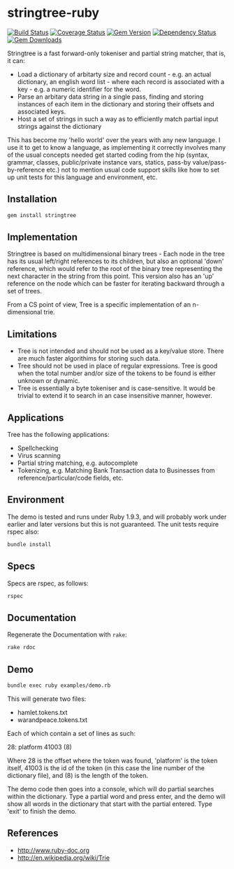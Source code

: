 # stringtree-ruby

[![Build Status](https://travis-ci.org/tomdionysus/stringtree-ruby.svg?branch=master)](https://travis-ci.org/tomdionysus/stringtree-ruby)
[![Coverage Status](https://coveralls.io/repos/tomdionysus/stringtree-ruby/badge.svg?branch=master&service=github)](https://coveralls.io/github/tomdionysus/stringtree-ruby?branch=master)
[![Gem Version](https://badge.fury.io/rb/stringtree.svg)](http://badge.fury.io/rb/stringtree)
[![Dependency Status](https://gemnasium.com/tomdionysus/stringtree.svg)](https://gemnasium.com/tomdionysus/stringtree)
[![Gem Downloads](http://ruby-gem-downloads-badge.herokuapp.com/stringtree?color=brightgreen)](http://ruby-gem-downloads-badge.herokuapp.com/stringtree?color=brightgreen)

Stringtree is a fast forward-only tokeniser and partial string matcher, that is, it can:

* Load a dictionary of arbitarty size and record count - e.g. an actual dictionary, an english word list - where each record is associated with a key - e.g. a numeric identifier for the word.
* Parse an arbitary data string in a single pass, finding and storing instances of each item in the dictionary and storing their offsets and associated keys.
* Host a set of strings in such a way as to efficiently match partial input strings against the dictionary

This has become my 'hello world' over the years with any new language. I use it to get to know a language, as implementing it correctly involves many of the usual concepts needed get started coding from the hip (syntax, grammar, classes, public/private instance vars, statics, pass-by value/pass-by-reference etc.) not to mention usual code support skills like how to set up unit tests for this language and environment, etc.

## Installation

```ruby
gem install stringtree
```

## Implementation

Stringtree is based on multidimensional binary trees - Each node in the tree has its usual left/right references to its children, but also an optional 'down' reference, which would refer to the root of the binary tree representing the next character in the string from this point. This version also has an 'up' reference on the node which can be faster for iterating backward through a set of trees.

From a CS point of view, Tree is a specific implementation of an n-dimensional trie.

## Limitations

* Tree is not intended and should not be used as a key/value store. There are much faster algorithims for storing such data. 
* Tree should not be used in place of regular expressions. Tree is good when the total number and/or size of the tokens to be found is either unknown or dynamic.
* Tree is essentially a byte tokeniser and is case-sensitive. It would be trivial to extend it to search in an case insensitive manner, however.

## Applications

Tree has the following applications:

* Spellchecking
* Virus scanning
* Partial string matching, e.g. autocomplete
* Tokenizing, e.g. Matching Bank Transaction data to Businesses from reference/particular/code fields, etc.

## Environment

The demo is tested and runs under Ruby 1.9.3, and will probably work under earlier and later versions but this is not guaranteed. The unit tests require rspec also:

```bash
bundle install
```

## Specs

Specs are rspec, as follows:

```bash
rspec
```

## Documentation

Regenerate the Documentation with `rake`:

```bash
rake rdoc
```

## Demo

```bash
bundle exec ruby examples/demo.rb
```

This will generate two files:

* hamlet.tokens.txt
* warandpeace.tokens.txt

Each of which contain a set of lines as such:

28: platform 41003 (8)

Where 28 is the offset where the token was found, 'platform' is the token itself, 41003 is the id of the token (in this case the line number of the dictionary file), and (8) is the length of the token.

The demo code then goes into a console, which will do partial searches within the dictionary. Type a partial word and press enter, and the demo will show all words in the dictionary that start with the partial entered.
Type 'exit' to finish the demo.

## References

* http://www.ruby-doc.org
* http://en.wikipedia.org/wiki/Trie
